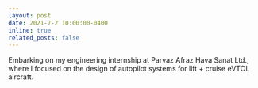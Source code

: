 ```yaml
---
layout: post
date: 2021-7-2 10:00:00-0400
inline: true
related_posts: false
---
```

Embarking on my engineering internship at Parvaz Afraz Hava Sanat Ltd., where I focused on the design of autopilot systems for lift + cruise eVTOL aircraft.
